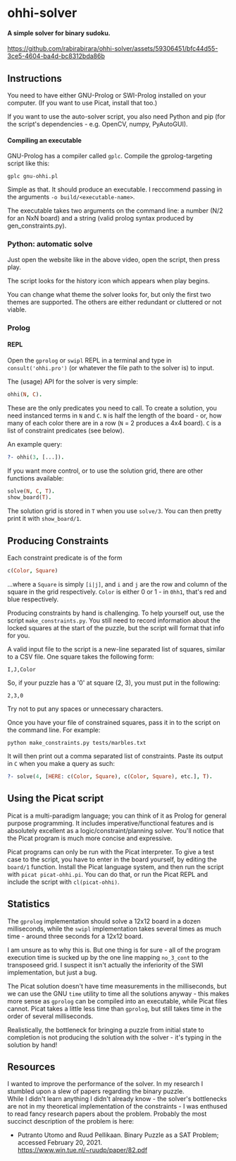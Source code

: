 # ohhi-solver

#### A simple solver for binary sudoku.

https://github.com/rabirabirara/ohhi-solver/assets/59306451/bfc44d55-3ce5-4604-ba4d-bc8312bda86b

## Instructions

You need to have either GNU-Prolog or SWI-Prolog installed on your computer. (If you want to use Picat, install that too.)

If you want to use the auto-solver script, you also need Python and pip (for the script's dependencies - e.g. OpenCV, numpy, PyAutoGUI).

#### Compiling an executable

GNU-Prolog has a compiler called `gplc`. Compile the gprolog-targeting script like this:

```
gplc gnu-ohhi.pl
```

Simple as that. It should produce an executable. I reccommend passing in the arguments `-o build/<executable-name>`.

The executable takes two arguments on the command line: a number (N/2 for an NxN board) and a string (valid prolog syntax produced by gen_constraints.py).

### Python: automatic solve

Just open the website like in the above video, open the script, then press play.

The script looks for the history icon which appears when play begins.

You can change what theme the solver looks for, but only the first two themes are supported. The others are either redundant or cluttered or not viable.

### Prolog

#### REPL

Open the `gprolog` or `swipl` REPL in a terminal and type in `consult('ohhi.pro')` (or whatever the file path to the solver is) to input.

The (usage) API for the solver is very simple:

```prolog
ohhi(N, C).
```

These are the only predicates you need to call.  To create a solution, you need instanced terms in `N` and `C`.  `N` is half the length of the board - or, how many of each color there are in a row (`N` = 2 produces a 4x4 board).  `C` is a list of constraint predicates (see below).  

An example query:

```prolog
?- ohhi(3, [...]).
```

If you want more control, or to use the solution grid, there are other functions available:

```prolog
solve(N, C, T).
show_board(T).
```

The solution grid is stored in `T` when you use `solve/3`. You can then pretty print it with `show_board/1`.

## Producing Constraints

Each constraint predicate is of the form

```prolog
c(Color, Square)
```

...where a `Square` is simply `[i|j]`, and `i` and `j` are the row and column of the square in the grid respectively.  `Color` is either 0 or 1 - in `0hh1`, that's red and blue respectively.

Producing constraints by hand is challenging.  To help yourself out, use the script `make_constraints.py`.  You still need to record information about the locked squares at the start of the puzzle, but the script will format that info for you.

A valid input file to the script is a new-line separated list of squares, similar to a CSV file.  One square takes the following form:

```
I,J,Color
```

So, if  your puzzle has a '0' at square (2, 3), you must put in the following:

```
2,3,0
```

Try not to put any spaces or unnecessary characters.

Once you have your file of constrained squares, pass it in to the script on the command line.  For example:

```
python make_constraints.py tests/marbles.txt
```

It will then print out a comma separated list of constraints.  Paste its output in `C` when you make a query as such:

```prolog
?- solve(4, [HERE: c(Color, Square), c(Color, Square), etc.], T).
```

## Using the Picat script

Picat is a multi-paradigm language; you can think of it as Prolog for general purpose programming.  It includes
imperative/functional features and is absolutely excellent as a logic/constraint/planning solver.  You'll notice that
the Picat program is much more concise and expressive.

Picat programs can only be run with the Picat interpreter.  To give a test case to the script, you have to enter
in the board yourself, by editing the `board/1` function.  Install the Picat language system, and then run the
script with `picat picat-ohhi.pi`.  You can do that, or run the Picat REPL and include the script with `cl(picat-ohhi)`.


## Statistics

The `gprolog` implementation should solve a 12x12 board in a dozen milliseconds, while the `swipl` implementation
takes several times as much time - around three seconds for a 12x12 board.

I am unsure as to why this is.  But one thing is for sure - all of the program execution time is sucked up by the one line
mapping `no_3_cont` to the transposeed grid.  I suspect it isn't actually the inferiority of the SWI implementation,
but just a bug.

The Picat solution doesn't have time measurements in the milliseconds, but we can use the GNU `time` utility to time
all the solutions anyway - this makes more sense as `gprolog` can be compiled into an executable, while Picat files cannot.
Picat takes a little less time than `gprolog`, but still takes time in the order of several milliseconds.

Realistically, the bottleneck for bringing a puzzle from initial state to completion is not 
producing the solution with the solver - it's typing in the solution by hand!

## Resources

I wanted to improve the performance of the solver.  In my research I stumbled upon a slew of papers regarding the binary puzzle.  
While I didn't learn anything I didn't already know - the solver's bottlenecks are not in my theoretical implementation of the constraints - I was enthused
to read fancy research papers about the problem.  Probably the most succinct description of the problem is here:

- Putranto Utomo and Ruud Pellikaan. Binary Puzzle as a SAT Problem; accessed February 20, 2021. https://www.win.tue.nl/~ruudp/paper/82.pdf



